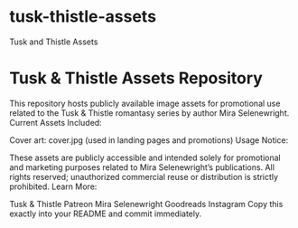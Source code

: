 # tusk-thistle-assets
Tusk and Thistle Assets
# Tusk & Thistle Assets Repository
This repository hosts publicly available image assets for promotional use related to the Tusk & Thistle romantasy series by author Mira Selenewright.
Current Assets Included:

Cover art:
cover.jpg (used in landing pages and promotions)
Usage Notice:

These assets are publicly accessible and intended solely for promotional and marketing purposes related to Mira Selenewright’s publications. All rights reserved; unauthorized commercial reuse or distribution is strictly prohibited.
Learn More:

Tusk & Thistle Patreon
Mira Selenewright Goodreads
Instagram
Copy this exactly into your README and commit immediately.
